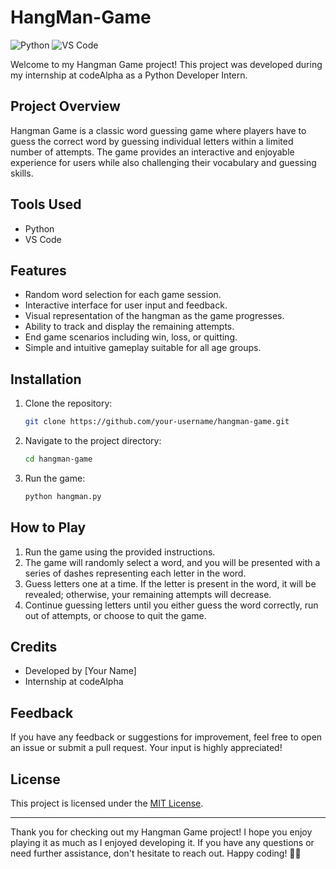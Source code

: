 # HangMan-Game

![Python](https://img.shields.io/badge/Python-3.8%2B-blue)
![VS Code](https://img.shields.io/badge/IDE-VS%20Code-green)

Welcome to my Hangman Game project! This project was developed during my internship at codeAlpha as a Python Developer Intern.

## Project Overview

Hangman Game is a classic word guessing game where players have to guess the correct word by guessing individual letters within a limited number of attempts. The game provides an interactive and enjoyable experience for users while also challenging their vocabulary and guessing skills.

## Tools Used

- Python
- VS Code

## Features

- Random word selection for each game session.
- Interactive interface for user input and feedback.
- Visual representation of the hangman as the game progresses.
- Ability to track and display the remaining attempts.
- End game scenarios including win, loss, or quitting.
- Simple and intuitive gameplay suitable for all age groups.

## Installation

1. Clone the repository:

   ```bash
   git clone https://github.com/your-username/hangman-game.git
   ```

2. Navigate to the project directory:

   ```bash
   cd hangman-game
   ```

3. Run the game:

   ```bash
   python hangman.py
   ```

## How to Play

1. Run the game using the provided instructions.
2. The game will randomly select a word, and you will be presented with a series of dashes representing each letter in the word.
3. Guess letters one at a time. If the letter is present in the word, it will be revealed; otherwise, your remaining attempts will decrease.
4. Continue guessing letters until you either guess the word correctly, run out of attempts, or choose to quit the game.

## Credits

- Developed by [Your Name]
- Internship at codeAlpha

## Feedback

If you have any feedback or suggestions for improvement, feel free to open an issue or submit a pull request. Your input is highly appreciated!

## License

This project is licensed under the [MIT License](LICENSE).

---

Thank you for checking out my Hangman Game project! I hope you enjoy playing it as much as I enjoyed developing it. If you have any questions or need further assistance, don't hesitate to reach out. Happy coding! 🚀🐍
